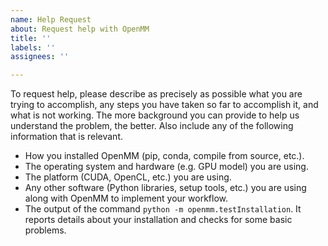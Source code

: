 ```yaml
---
name: Help Request
about: Request help with OpenMM
title: ''
labels: ''
assignees: ''

---
```


To request help, please describe as precisely as possible what you are trying to accomplish, any steps you have taken so far to accomplish it, and what is not working. The more background you can provide to help us understand the problem, the better. Also include any of the following information that is relevant.

- How you installed OpenMM (pip, conda, compile from source, etc.).
- The operating system and hardware (e.g. GPU model) you are using.
- The platform (CUDA, OpenCL, etc.) you are using.
- Any other software (Python libraries, setup tools, etc.) you are using along with OpenMM to implement your workflow.
- The output of the command `python -m openmm.testInstallation`. It reports details about your installation and checks for some basic problems.
